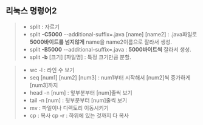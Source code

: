 ## 리눅스 명령어2

> - split : 자르기
> - split <b>-C5000</b> --additional-suffix=.java [name] [name2] : .java파일로 <b>5000바이트를 넘지않게</b> name을 name2이름으로 잘라서 생성.
> - split <b>-B5000</b> --additional-suffix=.java : <b>5000바이트씩</b> 잘라서 생성. 
> - split <b>-b</b> [크기] [파일명] : 특정 크기만큼 분할.

> - wc -l : 라인 수 보기
> - seq [num1] [num2] [num3] : num1부터 시작해서 [num2]씩 증가하게 [num3]까지 
> - head -n [num] : 앞부분부터 [num]줄씩 보기
> - tail -n [num] : 뒷부분부터 [num]줄씩 보기
> - mv : 파일이나 디렉토리 이동시키기
> - cp : 복사
> cp <b>-r</b> : 하위에 있는 것까지 다 복사
